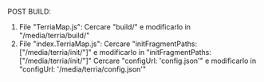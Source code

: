 POST BUILD:
1. File "TerriaMap.js":
    Cercare "build/" e modificarlo in "/media/terria/build/"
2. File "index.TerriaMap.js":
    Cercare "initFragmentPaths: ["/media/terria/init/"]" e modificarlo in "initFragmentPaths: ["/media/terria/init/"]"
    Cercare "configUrl: 'config.json'" e modificarlo in "configUrl: '/media/terria/config.json'"
